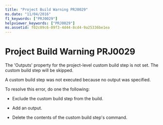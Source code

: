 ```yaml
---
title: "Project Build Warning PRJ0029"
ms.date: "11/04/2016"
f1_keywords: ["PRJ0029"]
helpviewer_keywords: ["PRJ0029"]
ms.assetid: f02c09c6-09f3-4d44-8cd4-9a25336be1ea
---
```

# Project Build Warning PRJ0029

The 'Outputs' property for the project-level custom build step is not set. The custom build step will be skipped.

A custom build step was not executed because no output was specified.

To resolve this error, do one the following:

- Exclude the custom build step from the build.

- Add an output.

- Delete the contents of the custom build step's command.